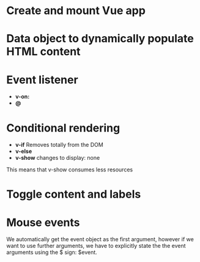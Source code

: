 # Create and mount Vue app

# Data object to dynamically populate HTML content

# Event listener
- **v-on:**
- **@**

# Conditional rendering 
- **v-if** Removes totally from the DOM
- **v-else**
- **v-show** changes to display: none

This means that v-show consumes less resources 

# Toggle content and labels

# Mouse events

We automatically get the event object as the first argument, however if we want to use further arguments, we have to explicitly state the the event arguments using the $ sign: $event.
